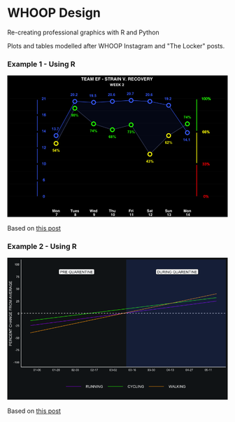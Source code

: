 # WHOOP Design

Re-creating professional graphics with R and Python

Plots and tables modelled after WHOOP Instagram and "The Locker" posts.

### Example 1 - Using R

![](https://raw.githubusercontent.com/MikeCalabro/whoop-design/master/Strain%20v.%20Recovery/strain_v_recovery_R.png)

Based on [this post](https://www.instagram.com/p/CFLAyl0Bqk3/)

### Example 2 - Using R

![](https://raw.githubusercontent.com/MikeCalabro/whoop-design/master/Run%2C%20Walk%2C%20Cycle/quarentine_activity_R.png)

Based on [this post](https://www.instagram.com/p/CDRejSmHTWC/)
